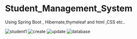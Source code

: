 # Student_Management_System
Using Spring Boot , Hibernate,thymeleaf and html ,CSS etc.. 

![student1](https://user-images.githubusercontent.com/62325742/155871619-cff7a2ab-ba6e-4078-89e2-dc6fdb3ab5a9.PNG)
![create](https://user-images.githubusercontent.com/62325742/155871637-9eb87319-27d0-42c0-97cb-75a1bb601852.PNG)
![update](https://user-images.githubusercontent.com/62325742/155871650-865a70c0-ce31-4295-9331-a5aa3cb59438.PNG)
![database](https://user-images.githubusercontent.com/62325742/155871701-51228ecc-670a-49fe-a5dd-7bf2a10cdc97.PNG)
